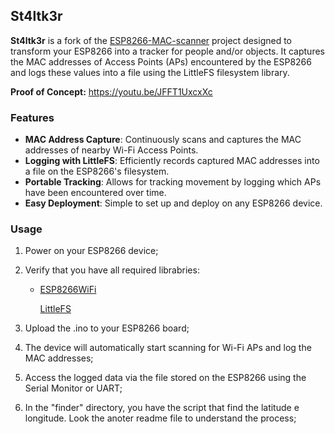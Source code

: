## St4ltk3r

**St4ltk3r** is a fork of the [ESP8266-MAC-scanner]( ESP8266-MAC-scanner) project designed to transform your ESP8266 into a tracker for people and/or objects. It captures the MAC addresses of Access Points (APs) encountered by the ESP8266 and logs these values into a file using the LittleFS filesystem library.



**Proof of Concept:** https://youtu.be/JFFT1UxcxXc



### Features

- **MAC Address Capture**: Continuously scans and captures the MAC addresses of nearby Wi-Fi Access Points.
- **Logging with LittleFS**: Efficiently records captured MAC addresses into a file on the ESP8266's filesystem.
- **Portable Tracking**: Allows for tracking movement by logging which APs have been encountered over time.
- **Easy Deployment**: Simple to set up and deploy on any ESP8266 device.



### Usage

1. Power on your ESP8266 device;

2. Verify that you have all required librabries:

   - [ESP8266WiFi](https://github.com/esp8266/Arduino)

     [LittleFS](https://github.com/esp8266/Arduino/tree/master/libraries/LittleFS)

3. Upload the .ino to  your ESP8266 board;

4. The device will automatically start scanning for Wi-Fi APs and log the MAC addresses;

5. Access the logged data via the file stored on the ESP8266 using the Serial Monitor or UART;

6. In the "finder" directory, you have the script that find the latitude e longitude. Look the anoter readme file to understand the process;